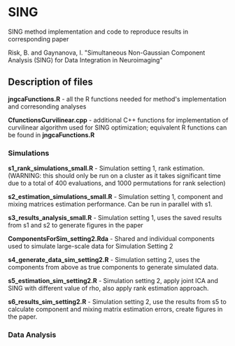 # SING

SING method implementation and code to reproduce results in corresponding paper

Risk, B. and Gaynanova, I. "Simultaneous Non-Gaussian Component Analysis (SING) for Data Integration in Neuroimaging"

## Description of files

**jngcaFunctions.R** - all the R functions needed for method's implementation and corresonding analyses

**CfunctionsCurvilinear.cpp** - additional C++ functions for implementation of curvilinear algorithm used for SING optimization; equivalent R functions can be found in **jngcaFunctions.R**

### Simulations

**s1_rank_simulations_small.R** - Simulation setting 1, rank estimation. (WARNING: this should only be run on a cluster as it takes significant time due to a total of 400 evaluations, and 1000 permutations for rank selection)

**s2_estimation_simulations_small.R** - Simulation setting 1, component and mixing matrices estimation performance. Can be run in parallel with s1.

**s3_results_analysis_small.R** - Simulation setting 1, uses the saved results from s1 and s2 to generate figures in the paper

**ComponentsForSim_setting2.Rda** - Shared and individual components used to simulate large-scale data for Simulation Setting 2

**s4_generate_data_sim_setting2.R** - Simulation setting 2, uses the components from above as true components to generate simulated data.

**s5_estimation_sim_setting2.R** - Simulation setting 2, apply joint ICA and SING with different value of rho, also apply rank estimation approach.

**s6_results_sim_setting2.R** - Simulation setting 2, use the results from s5 to calculate component and mixing matrix estimation errors, create figures in the paper.


### Data Analysis
